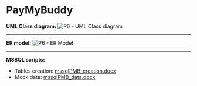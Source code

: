 # PayMyBuddy

**UML Class diagram:**
![P6 - UML Class diagram](https://user-images.githubusercontent.com/73825553/224487500-e63eb88e-0846-4f53-952a-749fb8b26618.jpeg)

------------------------

**ER model:**
![P6 - ER Model](https://user-images.githubusercontent.com/73825553/224487513-f8932875-7eb8-43a0-a307-ca1e1d3602d0.jpeg)

------------------------

**MSSQL scripts:**
- Tables creation: [mssqlPMB_creation.docx](https://github.com/artificialideas/PayMyBuddy/files/10948621/mssqlPMB_creation.docx)
- Mock data: [mssqlPMB_data.docx](https://github.com/artificialideas/PayMyBuddy/files/10948620/mssqlPMB_data.docx)
